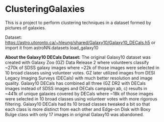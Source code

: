# ClusteringGalaxies
This is a project to perform clustering techniques in a dataset formed by pictures of galaxies.

Dataset: https://astro.utoronto.ca/~hleung/shared/Galaxy10/Galaxy10_DECals.h5 or import it from astroNN.datasets load_galaxy10

**About the Galaxy10 DECals Dataset:** The original Galaxy10 dataset was created with Galaxy Zoo (GZ) Data Release 2 where volunteers classify ~270k of SDSS galaxy images where ~22k of those images were selected in 10 broad classes using volunteer votes. GZ later utilized images from DESI Legacy Imaging Surveys (DECals) with much better resolution and image quality. Galaxy10 DECals has combined all three (GZ DR2 with DECals images instead of SDSS images and DECals campaign ab, c) results in ~441k of unique galaxies covered by DECals where ~18k of those images were selected in 10 broad classes using volunteer votes with more rigorous filtering. Galaxy10 DECals had its 10 broad classes tweaked a bit so that each class is more distinct from each other and Edge-on Disk with Boxy Bulge class with only 17 images in original Galaxy10 was abandoned.

